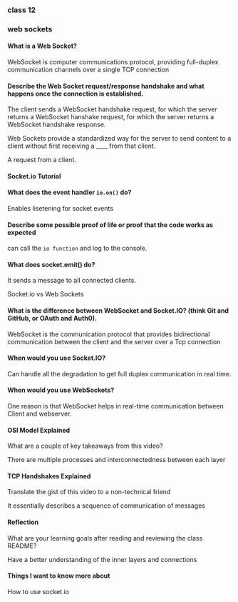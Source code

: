 ### class 12

### web sockets

#### What is a Web Socket?

WebSocket is computer communications protocol, providing full-duplex communication channels over a single TCP connection

#### Describe the Web Socket request/response handshake and what happens once the connection is established.

The client sends a WebSocket handshake request, for which the server returns a WebSocket hanshake request, for which the server returns a WebSocket handshake response.

Web Sockets provide a standardized way for the server to send content to a client without first receiving a ____ from that client. 

A request from a client. 

#### Socket.io Tutorial 

#### What does the event handler `io.on()` do?

Enables lisetening for socket events

#### Describe some possible proof of life or proof that the code works as expected

can call  the `io function` and log to the console.

#### What does socket.emit() do? 

It sends a message to all connected clients.

Socket.io vs Web Sockets

#### What is the difference between WebSocket and Socket.IO? (think Git and GitHub, or OAuth and Auth0).

WebSocket is the communication protocol that provides bidirectional communication between the client and the server over a Tcp connection


#### When would you use Socket.IO?

Can handle all the degradation to get full duplex communication in real time.

#### When would you use WebSockets?

One reason is that WebSocket helps in real-time communication between Client and webserver.

#### OSI Model Explained

What are a couple of key takeaways from this video?

There are multiple processes and interconnectedness between each layer


#### TCP Handshakes Explained

Translate the gist of this video to a non-technical friend

It essentially describes a sequence of communication of messages

#### Reflection

What are your learning goals after reading and reviewing the class README?

Have a better understanding of the inner layers and connections

#### Things I want to know more about

How to use socket.io
